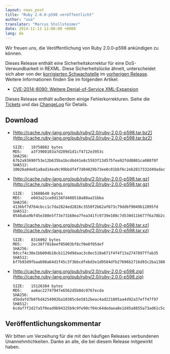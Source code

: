 ```yaml
---
layout: news_post
title: "Ruby 2.0.0-p598 veröffentlicht"
author: "usa"
translator: "Marcus Stollsteimer"
date: 2014-11-13 12:00:00 +0000
lang: de
---
```


Wir freuen uns, die Veröffentlichung von Ruby 2.0.0-p598 ankündigen zu können.

Dieses Release enthält eine Sicherheitskorrektur für eine DoS-Verwundbarkeit
in REXML. Diese Sicherheitslücke ähnelt, unterscheidet sich aber von der
[korrigierten Schwachstelle](https://www.ruby-lang.org/de/news/2014/10/27/rexml-dos-cve-2014-8080/)
im [vorherigen Release](https://www.ruby-lang.org/de/news/2014/10/27/ruby-2-0-0-p594-is-released/).
Weitere Informationen finden Sie im folgenden Artikel:

* [CVE-2014-8090: Weitere Denial-of-Service XML-Expansion](https://www.ruby-lang.org/de/news/2014/11/13/rexml-dos-cve-2014-8090/)

Dieses Release enthält außerdem einige Fehlerkorrekturen.
Siehe die [Tickets](https://bugs.ruby-lang.org/projects/ruby-200/issues?set_filter=1&amp;status_id=5)
und das [ChangeLog](http://svn.ruby-lang.org/repos/ruby/tags/v2_0_0_598/ChangeLog)
für Details.

## Download

* [http://cache.ruby-lang.org/pub/ruby/2.0/ruby-2.0.0-p598.tar.bz2](http://cache.ruby-lang.org/pub/ruby/2.0/ruby-2.0.0-p598.tar.bz2)

      SIZE:   10758882 bytes
      MD5:    a3f3908103a7d209d1d1cf4712e3953c
      SHA256: 67b2a93690f53e12b635ba1bcdbd41e8c5593f13d575fea92fdd8801ca088f0f
      SHA512: 10026a04e01a8ad14ea9c99bbdf4f7d04029b73ee0c01bbf6c2eb2817332d49adacf127b646693b67b5dd7010eaf3b696b23b6335cc0f7ee5a6b56dbba0f6f82

* [http://cache.ruby-lang.org/pub/ruby/2.0/ruby-2.0.0-p598.tar.gz](http://cache.ruby-lang.org/pub/ruby/2.0/ruby-2.0.0-p598.tar.gz)

      SIZE:   13608640 bytes
      MD5:    e043a21ce0d138fd408518a80aa31bba
      SHA256: 4136bf7d764cbcc1c7da2824ed2826c3550f2b62af673c79ddbf9049b12095fd
      SHA512: 0548aba9bf45e380e5f73e73168ea7fea341fc9739e108c7d530d11b677f6a78b2c4e29062d16a73b4286acaa2333ed20cb34e16b65b5b6898da66661f1717da

* [http://cache.ruby-lang.org/pub/ruby/2.0/ruby-2.0.0-p598.tar.xz](http://cache.ruby-lang.org/pub/ruby/2.0/ruby-2.0.0-p598.tar.xz)

      SIZE:   8316092 bytes
      MD5:    2ec36f7018eef05003bf8cf0e0f05def
      SHA256: 9dccf4c30e1bb004b18cb1129d9daac3c0ec510a671f4f4f13a2747897ffab35
      SHA512: bf7b93d9fbaab98a64d1f45c3f3bbcdfebd3e1d0584dfb27696b2716d93c2ba13881e1edaef6d3eccd769ac2e21d6157024c902f3d891951a20b972c1942ef99

* [http://cache.ruby-lang.org/pub/ruby/2.0/ruby-2.0.0-p598.zip](http://cache.ruby-lang.org/pub/ruby/2.0/ruby-2.0.0-p598.zip)

      SIZE:   15126384 bytes
      MD5:    aa6ac22747947e6562d5b0dc9767ecda
      SHA256: d5bdafd7b0fbd4254902ba10385c6e5812beac4ad221805aa4d92a37eff47f97
      SHA512: 6cdaf7f2d27a5f0ead9b94325b9c9fe90cf04c64dedaea8e1d45a8855a73ad61c5c72f1fda835eab73693c25c15a74c7e4e639ed5c18a9433dd79e398600b3ea

## Veröffentlichungskommentar

Wir bitten um Verzeihung für die mit den häufigen Releases
verbundenen Unannehmlichkeiten.
Danke an alle, die bei diesem Release mitgewirkt haben.
